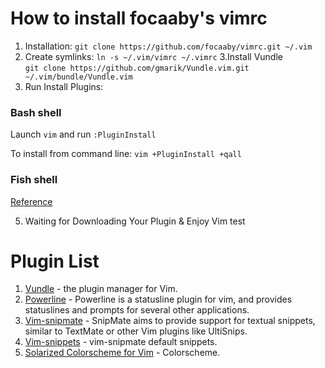 # How to install focaaby's vimrc
1. Installation: `git clone https://github.com/focaaby/vimrc.git ~/.vim `
2. Create symlinks: `ln -s ~/.vim/vimrc ~/.vimrc`
3.Install Vundle  
  `git clone https://github.com/gmarik/Vundle.vim.git ~/.vim/bundle/Vundle.vim`
4. Run Install Plugins: 

  ### Bash shell
  Launch `vim` and run `:PluginInstall` 

  To install from command line: `vim +PluginInstall +qall`

  ### Fish shell

  [Reference](https://github.com/gmarik/Vundle.vim/wiki#faq4)

5. Waiting for Downloading Your Plugin & Enjoy Vim
test

# Plugin List
1. [Vundle](http://github.com/gmarik/vundle) - the plugin manager for Vim. 
2. [Powerline](https://github.com/powerline/powerline) - Powerline is a statusline plugin for vim, and provides statuslines and prompts for several other applications. 
3. [Vim-snipmate](https://github.com/garbas/vim-snipmate) - SnipMate aims to provide support for textual snippets, similar to TextMate or other Vim plugins like UltiSnips. 
4. [Vim-snippets](https://github.com/honza/vim-snippets) - vim-snipmate default snippets. 
5. [Solarized Colorscheme for Vim](http://ethanschoonover.com/solarized/vim-colors-solarized) - Colorscheme. 
